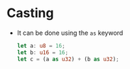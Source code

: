 # Casting

- It can be done using the `as` keyword
    ```rust
    let a: u8 = 16;
    let b: u16 = 16;
    let c = (a as u32) + (b as u32);
    ```